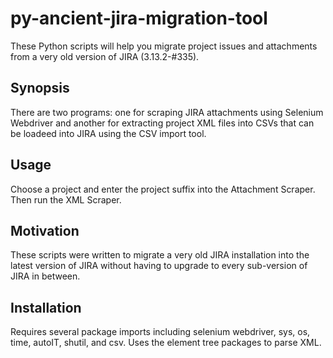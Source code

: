 # py-ancient-jira-migration-tool
These Python scripts will help you migrate project issues and attachments from a very old version of JIRA (3.13.2-#335).

## Synopsis

There are two programs: one for scraping JIRA attachments using Selenium Webdriver and another for extracting project XML files into CSVs that can be loadeed into JIRA using the CSV import tool.

## Usage

Choose a project and enter the project suffix into the Attachment Scraper.  Then run the XML Scraper.

## Motivation

These scripts were written to migrate a very old JIRA installation into the latest version of JIRA without having to upgrade to every sub-version of JIRA in between.

## Installation

Requires several package imports including selenium webdriver, sys, os, time, autoIT, shutil, and csv.  Uses the element tree packages to parse XML.

